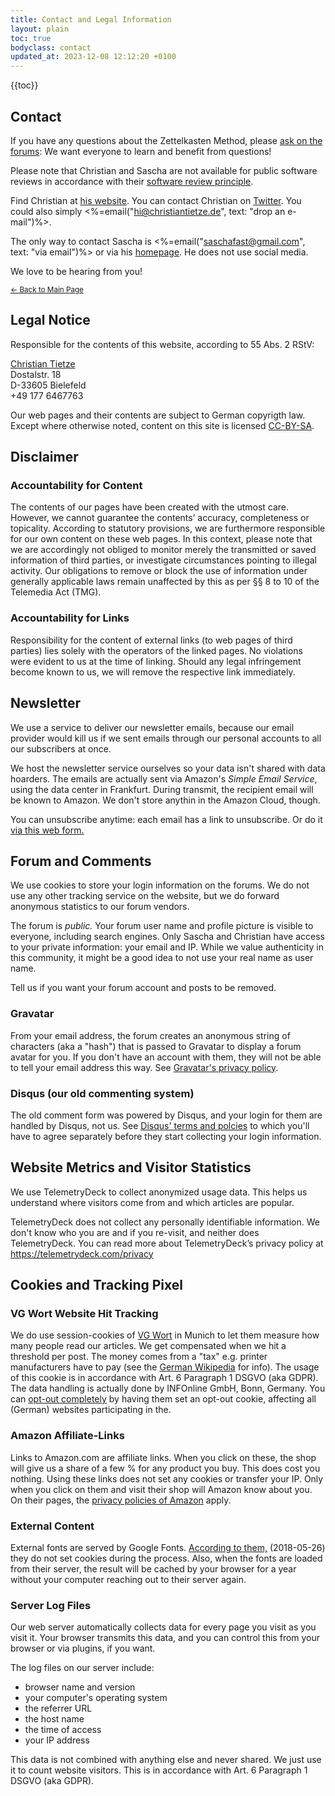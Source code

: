 ```yaml
---
title: Contact and Legal Information
layout: plain
toc: true
bodyclass: contact
updated_at: 2023-12-08 12:12:20 +0100
---
```


{{toc}}


## Contact ##

If you have any questions about the Zettelkasten Method, please <a href="https://forum.zettelkasten.de/">ask on the forums</a>: We want everyone to learn and benefit from questions!

<aside class="note">
    <p>Please note that Christian and Sascha are not available for public software reviews in accordance with their <a href="/our-software-review-policy/">software review principle</a>.</p>
</aside>

Find Christian at <a href="http://christiantietze.de" title="Christian Tietze">his website</a>.
You can contact Christian on
<a href="https://twitter.com/ctietze">Twitter</a>.
You could also simply <%=email("hi@christiantietze.de", text: "drop an e-mail")%>.

The only way to contact Sascha is <%=email("saschafast@gmail.com", text: "via email")%> or via his <a href="http://saschafast.de" lang="de">homepage</a>. He does not use social media.

We love to be hearing from you!

<small><a href="/">&larr; Back to Main Page</a></small>


## Legal Notice ##

Responsible for the contents of this website, according to 55 Abs. 2 RStV:

<p class="vcard">
  <span class="fn"><a href="mailto:christian.tietze@gmail.com" class="email">Christian Tietze</a></span><br/>
  <span class="adr home"><span class="street-address">Dostalstr. 18</span><br/>
  <span class="postal-code">D-33605</span> <span class="locality">Bielefeld</span></span><br/>
  <span class="mobile">+49 177 6467763</span>
</p>

Our web pages and their contents are subject to German copyrigth law. Except where otherwise noted, content on this site is licensed <a rel="license" href="http://creativecommons.org/licenses/by-sa/4.0/">CC-BY-SA</a>.



## Disclaimer ##

### Accountability for Content ###

The contents of our pages have been created with the utmost care. However, we cannot guarantee the contents’ accuracy, completeness or topicality. According to statutory provisions, we are furthermore responsible for our own content on these web pages. In this context, please note that we are accordingly not obliged to monitor merely the transmitted or saved information of third parties, or investigate circumstances pointing to illegal activity. Our obligations to remove or block the use of information under generally applicable laws remain unaffected by this as per §§ 8 to 10 of the Telemedia Act (TMG).

### Accountability for Links ###

Responsibility for the content of external links (to web pages of third parties) lies solely with the operators of the linked pages. No violations were evident to us at the time of linking. Should any legal infringement become known to us, we will remove the respective link immediately.



## Newsletter ##

We use a service to deliver our newsletter emails, because our email provider would kill us if we sent emails through our personal accounts to all our subscribers at once.

We host the newsletter service ourselves so your data isn't shared with data hoarders. The emails are actually sent via Amazon's _Simple Email Service_, using the data center in Frankfurt. During transmit, the recipient email will be known to Amazon. We don't store anythin in the Amazon Cloud, though.

You can unsubscribe anytime: each email has a link to unsubscribe. Or do it [via this web form.](https://zettelkasten.de/newsletter/unsubscribe)



## Forum and Comments ##

We use cookies to store your login information on the forums. We do not use any other tracking service on the website, but we do forward anonymous statistics to our forum vendors.

The forum is _public._ Your forum user name and profile picture is visible to everyone, including search engines. Only Sascha and Christian have access to your private information: your email and IP. While we value authenticity in this community, it might be a good idea to not use your real name as user name.

Tell us if you want your forum account and posts to be removed.

### Gravatar ###

From your email address, the forum creates an anonymous string of characters (aka a "hash") that is passed to Gravatar to display a forum avatar for you. If you don't have an account with them, they will not be able to tell your email address this way. See <a href="https://automattic.com/privacy/">Gravatar's privacy policy</a>.

### Disqus (our old commenting system) ###

The old comment form was powered by Disqus, and your login for them are handled by Disqus, not us. See <a href="https://help.disqus.com/terms-and-policies">Disqus' terms and polcies</a> to which you'll have to agree separately before they start collecting your login information.</p>


## Website Metrics and Visitor Statistics

We use TelemetryDeck to collect anonymized usage data. This helps us understand where visitors come from and which articles are popular.

TelemetryDeck does not collect any personally identifiable information. We don't know who you are and if you re-visit, and neither does TelemetryDeck. You can read more about TelemetryDeck’s privacy policy at <https://telemetrydeck.com/privacy>


## Cookies and Tracking Pixel ##

### VG Wort Website Hit Tracking ###

We do use session-cookies of <a href="http://vgwort.de/">VG Wort</a> in Munich to let them measure how many people read our articles. We get compensated when we hit a threshold per post. The money comes from a "tax" e.g. printer manufacturers have to pay (see the <a href="https://de.wikipedia.org/wiki/Verwertungsgesellschaft_Wort">German Wikipedia</a> for info). The usage of this cookie is in accordance with Art. 6 Paragraph 1 DSGVO (aka GDPR). The data handling is actually done by INFOnline GmbH, Bonn, Germany. You can <a href="http://optout.ioam.de">opt-out completely</a> by having them set an opt-out cookie, affecting all (German) websites participating in the.


### Amazon Affiliate-Links ###

Links to Amazon.com are affiliate links. When you click on these, the shop will give us a share of a few % for any product you buy. This does cost you nothing. Using these links does not set any cookies or transfer your IP. Only when you click on them and visit their shop will Amazon know about you. On their pages, the <a href="https://www.amazon.com/gp/help/customer/display.html/ref=footer_privacy?ie=UTF8&nodeId=468496">privacy policies of Amazon</a> apply.


### External Content ###

External fonts are served by Google Fonts. <a href="https://developers.google.com/fonts/faq#what_does_using_the_google_fonts_api_mean_for_the_privacy_of_my_users">According to them,</a> (2018-05-26) they do not set cookies during the process. Also, when the fonts are loaded from their server, the result will be cached by your browser for a year without your computer reaching out to their server again.


### Server Log Files ###

Our web server automatically collects data for every page you visit as you visit it. Your browser transmits this data, and you can control this from your browser or via plugins, if you want.

The log files on our server include:

- browser name and version
- your computer's operating system
- the referrer URL
- the host name
- the time of access
- your IP address

This data is not combined with anything else and never shared. We just use it to count website visitors. This is in accordance with Art. 6 Paragraph 1 DSGVO (aka GDPR).
